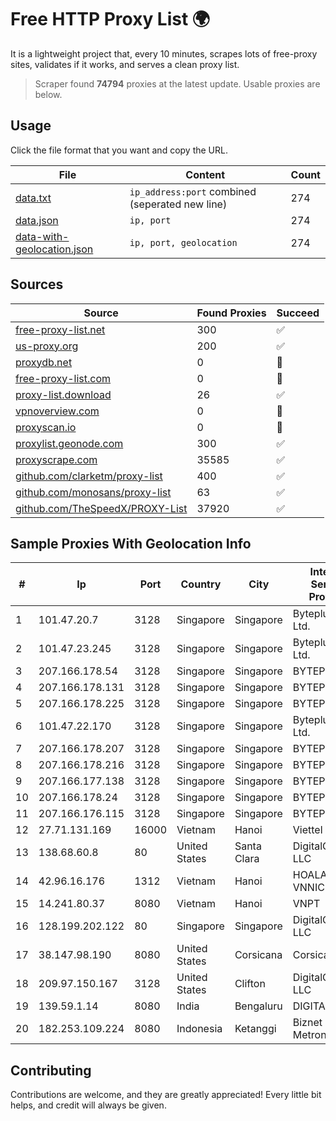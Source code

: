 
# Free HTTP Proxy List 🌍

It is a lightweight project that, every 10 minutes, scrapes lots of free-proxy sites, validates if it works, and serves a clean proxy list.


> Scraper found **74794** proxies at the latest update. Usable proxies are below.

## Usage

Click the file format that you want and copy the URL.


|File|Content|Count|
|----|-------|-----|
|[data.txt](https://raw.githubusercontent.com/themiralay/Proxy-List-World/master/data.txt)|`ip_address:port` combined (seperated new line)|274|
|[data.json](https://raw.githubusercontent.com/themiralay/Proxy-List-World/master/data.json)|`ip, port`|274|
|[data-with-geolocation.json](https://raw.githubusercontent.com/themiralay/Proxy-List-World/master/data-with-geolocation.json)|`ip, port, geolocation`|274|

## Sources

|Source|Found Proxies|Succeed|
|------|-------------|-------|
|[free-proxy-list.net](https://free-proxy-list.net)|300|✅|
|[us-proxy.org](https://www.us-proxy.org)|200|✅|
|[proxydb.net](http://proxydb.net)|0|🚫|
|[free-proxy-list.com](https://free-proxy-list.com/?page=&port=&type%5B%5D=http&type%5B%5D=https&up_time=0&search=Search)|0|🚫|
|[proxy-list.download](https://www.proxy-list.download/HTTP)|26|✅|
|[vpnoverview.com](https://vpnoverview.com/privacy/anonymous-browsing/free-proxy-servers)|0|🚫|
|[proxyscan.io](https://www.proxyscan.io)|0|🚫|
|[proxylist.geonode.com](https://proxylist.geonode.com/api/proxy-list?limit=300&page=1&sort_by=lastChecked&sort_type=desc&protocols=http,https)|300|✅|
|[proxyscrape.com](https://api.proxyscrape.com/v2/?request=displayproxies&protocol=http&timeout=10000&country=all&ssl=all&anonymity=all)|35585|✅|
|[github.com/clarketm/proxy-list](https://raw.githubusercontent.com/clarketm/proxy-list/master/proxy-list-raw.txt)|400|✅|
|[github.com/monosans/proxy-list](https://raw.githubusercontent.com/monosans/proxy-list/main/proxies/http.txt)|63|✅|
|[github.com/TheSpeedX/PROXY-List](https://raw.githubusercontent.com/TheSpeedX/PROXY-List/master/http.txt)|37920|✅|


## Sample Proxies With Geolocation Info

|#|Ip|Port|Country|City|Internet Service Provider|
|-|--|----|-------|----|-------------------------|
|1|101.47.20.7|3128|Singapore|Singapore|Byteplus Pte. Ltd.|
|2|101.47.23.245|3128|Singapore|Singapore|Byteplus Pte. Ltd.|
|3|207.166.178.54|3128|Singapore|Singapore|BYTEPLUS|
|4|207.166.178.131|3128|Singapore|Singapore|BYTEPLUS|
|5|207.166.178.225|3128|Singapore|Singapore|BYTEPLUS|
|6|101.47.22.170|3128|Singapore|Singapore|Byteplus Pte. Ltd.|
|7|207.166.178.207|3128|Singapore|Singapore|BYTEPLUS|
|8|207.166.178.216|3128|Singapore|Singapore|BYTEPLUS|
|9|207.166.177.138|3128|Singapore|Singapore|BYTEPLUS|
|10|207.166.178.24|3128|Singapore|Singapore|BYTEPLUS|
|11|207.166.176.115|3128|Singapore|Singapore|BYTEPLUS|
|12|27.71.131.169|16000|Vietnam|Hanoi|Viettel Group|
|13|138.68.60.8|80|United States|Santa Clara|DigitalOcean, LLC|
|14|42.96.16.176|1312|Vietnam|Hanoi|HOALAC-VNNIC|
|15|14.241.80.37|8080|Vietnam|Hanoi|VNPT|
|16|128.199.202.122|80|Singapore|Singapore|DigitalOcean, LLC|
|17|38.147.98.190|8080|United States|Corsicana|Corsicana ISD|
|18|209.97.150.167|3128|United States|Clifton|DigitalOcean, LLC|
|19|139.59.1.14|8080|India|Bengaluru|DIGITALOCEAN|
|20|182.253.109.224|8080|Indonesia|Ketanggi|Biznet Metronet|



## Contributing

Contributions are welcome, and they are greatly appreciated! Every
little bit helps, and credit will always be given.


